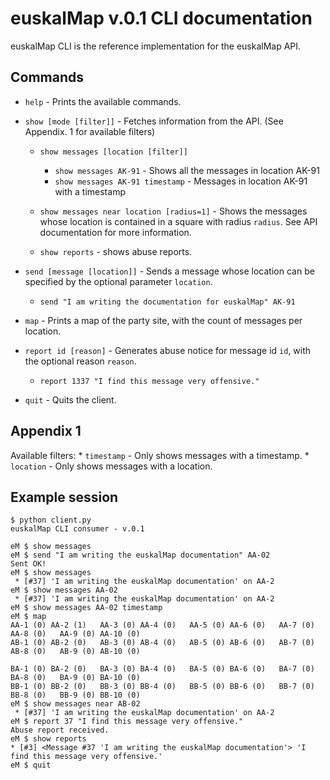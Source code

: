 # euskalMap v.0.1 CLI documentation

euskalMap CLI is the reference implementation for the euskalMap API.

## Commands

* ```help``` - Prints the available commands.
* ```show [mode [filter]]``` - Fetches information from the API. (See Appendix. 1 for available filters)
	* ```show messages [location [filter]]```
		* ```show messages AK-91``` - Shows all the messages in location AK-91
		* ```show messages AK-91 timestamp``` - Messages in location AK-91 with a timestamp
	* ```show messages near location [radius=1]``` - Shows the messages whose location is contained in a square with radius ```radius```. See API documentation for more information.

	* ```show reports``` - shows abuse reports.
* ```send [message [location]]``` - Sends a message whose location can be specified by the optional parameter ```location```.
	* ```send "I am writing the documentation for euskalMap" AK-91```

* ```map``` - Prints a map of the party site, with the count of messages per location.

* ```report id [reason]``` - Generates abuse notice for message id ```id```, with the optional reason ```reason```.
	* ```report 1337 "I find this message very offensive."```

* ```quit``` - Quits the client.

## Appendix 1
Available filters:
	* ```timestamp``` - Only shows messages with a timestamp.
	* ```location``` - Only shows messages with a location.

## Example session

	$ python client.py
	euskalMap CLI consumer - v.0.1
	
	eM $ show messages
	eM $ send "I am writing the euskalMap documentation" AA-02
	Sent OK!
	eM $ show messages
	 * [#37] 'I am writing the euskalMap documentation' on AA-2
	eM $ show messages AA-02
	 * [#37] 'I am writing the euskalMap documentation' on AA-2
	eM $ show messages AA-02 timestamp
	eM $ map
	AA-1 (0) AA-2 (1)   AA-3 (0) AA-4 (0)   AA-5 (0) AA-6 (0)   AA-7 (0) AA-8 (0)   AA-9 (0) AA-10 (0)
	AB-1 (0) AB-2 (0)   AB-3 (0) AB-4 (0)   AB-5 (0) AB-6 (0)   AB-7 (0) AB-8 (0)   AB-9 (0) AB-10 (0)
	
	BA-1 (0) BA-2 (0)   BA-3 (0) BA-4 (0)   BA-5 (0) BA-6 (0)   BA-7 (0) BA-8 (0)   BA-9 (0) BA-10 (0)
	BB-1 (0) BB-2 (0)   BB-3 (0) BB-4 (0)   BB-5 (0) BB-6 (0)   BB-7 (0) BB-8 (0)   BB-9 (0) BB-10 (0)
	eM $ show messages near AB-02
	 * [#37] 'I am writing the euskalMap documentation' on AA-2
	eM $ report 37 "I find this message very offensive."
	Abuse report received.
	eM $ show reports
	* [#3] <Message #37 'I am writing the euskalMap documentation'> 'I find this message very offensive.'
	eM $ quit
